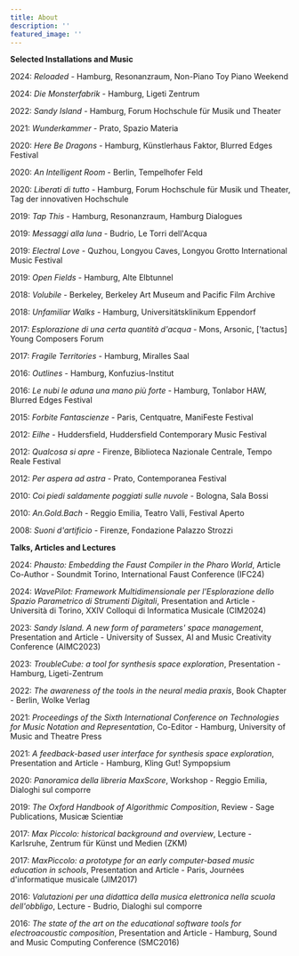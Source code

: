 ```yaml
---
title: About
description: ''
featured_image: ''
---
```


__Selected Installations and Music__

2024: _Reloaded_ - Hamburg, Resonanzraum, Non-Piano Toy Piano Weekend

2024: _Die Monsterfabrik_ - Hamburg, Ligeti Zentrum

2022: _Sandy Island_ - Hamburg, Forum Hochschule für Musik und Theater

2021: _Wunderkammer_ - Prato, Spazio Materia

2020: _Here Be Dragons_ - Hamburg, Künstlerhaus Faktor, Blurred Edges Festival

2020: _An Intelligent Room_ - Berlin, Tempelhofer Feld

2020: _Liberati di tutto_ - Hamburg, Forum Hochschule für Musik und Theater, Tag der innovativen Hochschule

2019: _Tap This_ - Hamburg, Resonanzraum, Hamburg Dialogues

2019: _Messaggi alla luna_ - Budrio, Le Torri dell'Acqua 

2019: _Electral Love_ - Quzhou, Longyou Caves, Longyou Grotto International Music Festival 

2019: _Open Fields_ - Hamburg, Alte Elbtunnel

2018: _Volubile_ - Berkeley, Berkeley Art Museum and Pacific Film Archive 

2018: _Unfamiliar Walks_ - Hamburg, Universitätsklinikum Eppendorf

2017: _Esplorazione di una certa quantità d'acqua_ - Mons, Arsonic, ['tactus] Young Composers Forum

2017: _Fragile Territories_ - Hamburg, Miralles Saal

2016: _Outlines_ - Hamburg, Konfuzius-Institut

2016: _Le nubi le aduna una mano più forte_ - Hamburg, Tonlabor HAW, Blurred Edges Festival

2015: _Forbite Fantascienze_ - Paris, Centquatre, ManiFeste Festival

2012: _Eilhe_ - Huddersfield, Huddersfield Contemporary Music Festival

2012: _Qualcosa si apre_ - Firenze, Biblioteca Nazionale Centrale, Tempo Reale Festival

2012: _Per aspera ad astra_ - Prato, Contemporanea Festival

2010: _Coi piedi saldamente poggiati sulle nuvole_ - Bologna, Sala Bossi

2010: _An.Gold.Bach_ - Reggio Emilia, Teatro Valli, Festival Aperto

2008: _Suoni d'artificio_ - Firenze, Fondazione Palazzo Strozzi




__Talks, Articles and Lectures__

2024: _Phausto: Embedding the Faust Compiler in the Pharo World_, Article Co-Author - Soundmit Torino, International Faust Conference (IFC24)

2024: _WavePilot: Framework Multidimensionale per l'Esplorazione dello Spazio Parametrico di Strumenti Digitali_, Presentation and Article - Università di Torino, XXIV Colloqui di Informatica Musicale (CIM2024)

2023: _Sandy Island. A new form of parameters' space management_, Presentation and Article - University of Sussex, AI and Music Creativity Conference (AIMC2023)

2023: _TroubleCube: a tool for synthesis space exploration_, Presentation - Hamburg, Ligeti-Zentrum 

2022: _The awareness of the tools in the neural media praxis_, Book Chapter - Berlin, Wolke Verlag

2021: _Proceedings of the Sixth International Conference on Technologies for Music Notation and Representation_, Co-Editor - Hamburg, University of Music and Theatre Press

2021: _A feedback-based user interface for synthesis space exploration_, Presentation and Article - Hamburg, Kling Gut! Sympopsium

2020: _Panoramica della libreria MaxScore_, Workshop - Reggio Emilia, Dialoghi sul comporre

2019: _The Oxford Handbook of Algorithmic Composition_, Review - Sage Publications, Musicæ Scientiæ

2017: _Max Piccolo: historical background and overview_, Lecture - Karlsruhe, Zentrum für Künst und Medien (ZKM)

2017: _MaxPiccolo: a prototype for an early computer-based music education in schools_, Presentation and Article - Paris, Journées d'informatique musicale (JIM2017)

2016: _Valutazioni per una didattica della musica elettronica nella scuola dell'obbligo_, Lecture - Budrio, Dialoghi sul comporre

2016: _The state of the art on the educational software tools for electroacoustic composition_, Presentation and Article - Hamburg, Sound and Music Computing Conference (SMC2016)